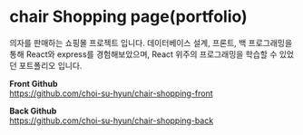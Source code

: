 # chair Shopping page(portfolio)
의자를 판매하는 쇼핑몰 프로젝트 입니다. 
데이터베이스 설계, 프론트, 백 프로그래밍을 통해 React와 express를 경험해보았으며, React 위주의 프로그래밍을 학습할 수 있었던 포트폴리오 입니다.

**Front Github**  
https://github.com/choi-su-hyun/chair-shopping-front
  
**Back Github**  
https://github.com/choi-su-hyun/chair-shopping-back
